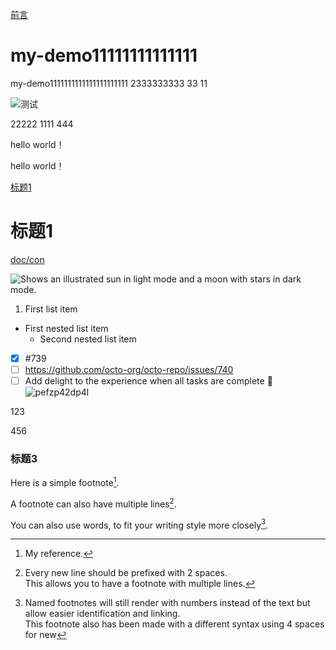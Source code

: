 [前言](#标题3)
# my-demo11111111111111
my-demo1111111111111111111111
2333333333
33
11

![测试](/../23/dev/doc/pefzp42dp4l.gif)


22222
1111
444

hello world！

hello world！

[标题1](#标题1)

# 标题1


[doc/con](doc/con.md)

<picture>
  <source media="(prefers-color-scheme: dark)" srcset="https://user-images.githubusercontent.com/25423296/163456776-7f95b81a-f1ed-45f7-b7ab-8fa810d529fa.png">
  <source media="(prefers-color-scheme: light)" srcset="https://user-images.githubusercontent.com/25423296/163456779-a8556205-d0a5-45e2-ac17-42d089e3c3f8.png">
  <img alt="Shows an illustrated sun in light mode and a moon with stars in dark mode." src="https://user-images.githubusercontent.com/25423296/163456779-a8556205-d0a5-45e2-ac17-42d089e3c3f8.png">
</picture>


1. First list item    
  - First nested list item      
    - Second nested list item

- [x] #739 
- [ ] https://github.com/octo-org/octo-repo/issues/740 
- [ ] Add delight to the experience when all tasks are complete :tada:
![pefzp42dp4l](https://user-images.githubusercontent.com/16743742/211197013-fc29e361-4b75-477a-ba4b-168883f66abc.gif)

123

456
### 标题3

Here is a simple footnote[^1].

A footnote can also have multiple lines[^2].  

You can also use words, to fit your writing style more closely[^note].

[^1]: My reference.
[^2]: Every new line should be prefixed with 2 spaces.  
  This allows you to have a footnote with multiple lines.
[^note]:
    Named footnotes will still render with numbers instead of the text but allow easier identification and linking.  
    This footnote also has been made with a different syntax using 4 spaces for new


